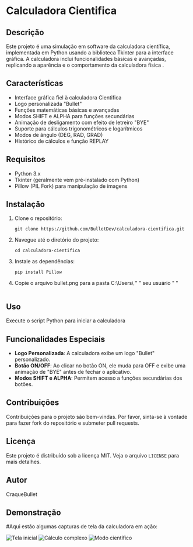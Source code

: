 # Calculadora Cientifica    

## Descrição
Este projeto é uma simulação em software da calculadora científica, implementada em Python usando a biblioteca Tkinter para a interface gráfica. A calculadora inclui funcionalidades básicas e avançadas, replicando a aparência e o comportamento da calculadora física .

## Características
- Interface gráfica fiel à calculadora Cientifica
- Logo personalizada "Bullet" 
- Funções matemáticas básicas e avançadas
- Modos SHIFT e ALPHA para funções secundárias
- Animação de desligamento com efeito de letreiro "BYE"
- Suporte para cálculos trigonométricos e logarítmicos
- Modos de ângulo (DEG, RAD, GRAD)
- Histórico de cálculos e função REPLAY

## Requisitos
- Python 3.x
- Tkinter (geralmente vem pré-instalado com Python)
- Pillow (PIL Fork) para manipulação de imagens

## Instalação
1. Clone o repositório:
   ```
   git clone https://github.com/BulletDev/calculadora-cientifica.git
   ```
2. Navegue até o diretório do projeto:
   ```
   cd calculadora-cientifica
   ```
3. Instale as dependências:
   ```
   pip install Pillow
   ```
4. Copie o arquivo bullet.png para a pasta C:\Users\ " " seu usuário " "
      ```

## Uso
Execute o script Python para iniciar a calculadora

## Funcionalidades Especiais

- **Logo Personalizada**: A calculadora exibe um logo "Bullet" personalizado.
- **Botão ON/OFF**: Ao clicar no botão ON, ele muda para OFF e exibe uma animação de "BYE" antes de fechar o aplicativo.
- **Modos SHIFT e ALPHA**: Permitem acesso a funções secundárias dos botões.

## Contribuições
Contribuições para o projeto são bem-vindas. Por favor, sinta-se à vontade para fazer fork do repositório e submeter pull requests.

## Licença
Este projeto é distribuído sob a licença MIT. Veja o arquivo `LICENSE` para mais detalhes.

## Autor
CraqueBullet

## Demonstração
#Aqui estão algumas capturas de tela da calculadora em ação:

![Tela inicial](demo/tela_inicial.png)
![Cálculo complexo](demo/calc_complexo.png)
![Modo científico](demo/Bye.png)

